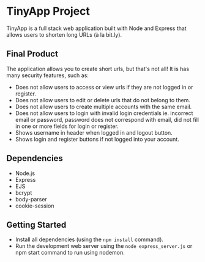 # TinyApp Project

TinyApp is a full stack web application built with Node and Express that allows users to shorten long URLs (à la bit.ly).

## Final Product

The application allows you to create short urls, but that's not all! It is has many security features, such as:

- Does not allow users to access or view urls if they are not logged in or register.
- Does not allow users to edit or delete urls that do not belong to them.
- Does not allow users to create multiple accounts with the same email.
- Does not allow users to login with invalid login credentials ie. incorrect email or password, password does not correspond with email, did not fill in one or more fields for login or register.
- Shows username in header when logged in and logout button.
- Shows login and register buttons if not logged into your account.

## Dependencies

- Node.js
- Express
- EJS
- bcrypt
- body-parser
- cookie-session

## Getting Started

- Install all dependencies (using the `npm install` command).
- Run the development web server using the `node express_server.js` or npm start command to run using nodemon.
